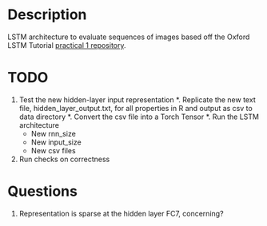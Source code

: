 # Description
LSTM architecture to evaluate sequences of images based off the Oxford LSTM Tutorial [practical 1 repository](https://github.com/oxford-cs-ml-2015/practical1).

# TODO
1.  Test the new hidden-layer input representation
  *.  Replicate the new text file, hidden_layer_output.txt, for all properties in R and output as csv to data directory
  *.  Convert the csv file into a Torch Tensor
  *.  Run the LSTM architecture
    * New rnn_size
    * New input_size
    * New csv files
2.  Run checks on correctness 


# Questions
1.  Representation is sparse at the hidden layer FC7, concerning?
